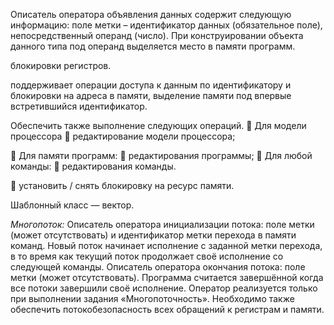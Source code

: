 Описатель оператора объявления данных содержит следующую информацию: поле метки –
идентификатор данных (обязательное поле), непосредственный операнд (число). При конструировании
объекта данного типа под операнд выделяется место в памяти программ.

блокировки регистров.

поддерживает операции доступа к данным по
идентификатору и блокировки на адреса в памяти, выделение памяти под впервые встретившийся
идентификатор.

Обеспечить также выполнение следующих операций.
 Для модели процессора
 редактирование модели процессора;

 Для памяти программ:
 редактирования программы;
 Для любой команды:
 редактирования команды.

 установить / снять блокировку на ресурс памяти.

Шаблонный класс — вектор.


_Многопоток:_
Описатель оператора инициализации потока: поле метки (может отсутствовать) и идентификатор метки перехода в памяти команд. Новый поток начинает исполнение с заданной метки перехода, в то время как текущий поток продолжает своё исполнение со следующей команды.
Описатель оператора окончания потока: поле метки (может отсутствовать). Программа считается завершённой когда все потоки завершили своё исполнение.
Оператор реализуется только при выполнении задания «Многопоточность». Необходимо также обеспечить потокобезопасность всех обращений к регистрам и памяти.